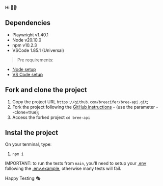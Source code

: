 Hi 👋🏽!


## Dependencies

- Playwright v1.40.1
- Node v20.10.0
- npm v10.2.3
- VSCode 1.85.1 (Universal)

> Pre requirements: 
- [Node setup](https://nodejs.org/en/learn/getting-started/how-to-install-nodejs)
- [VS Code setup](https://code.visualstudio.com/learn/get-started/basics)

## Fork and clone the project

1. Copy the project URL `https://github.com/breecifer/bree-api.git`;
1. Fork the project following the [GitHub instructions](https://docs.github.com/en/get-started/quickstart/fork-a-repo) - (use the parameter --clone=true);
1. Access the forked project `cd bree-api`

## Instal the project

On your terminal, type:

1. `npm i`

IMPORTANT: to run the tests from `main`, you'll need to setup your [.env](.env) following the [.env.example](.env.example), otherwise many tests will fail. 

Happy Testing 🎭
